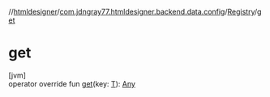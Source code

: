 //[htmldesigner](../../../index.md)/[com.jdngray77.htmldesigner.backend.data.config](../index.md)/[Registry](index.md)/[get](get.md)

# get

[jvm]\
operator override fun [get](get.md)(key: [T](index.md)): [Any](https://kotlinlang.org/api/latest/jvm/stdlib/kotlin/-any/index.html)
